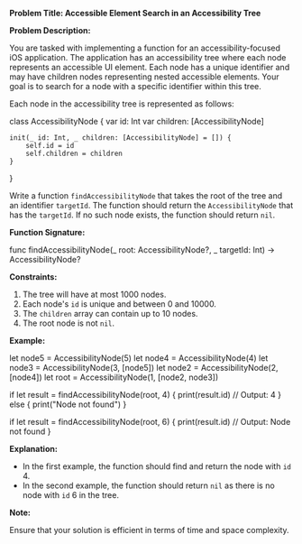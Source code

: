 **Problem Title: Accessible Element Search in an Accessibility Tree**

**Problem Description:**

You are tasked with implementing a function for an accessibility-focused iOS application. The application has an accessibility tree where each node represents an accessible UI element. Each node has a unique identifier and may have children nodes representing nested accessible elements. Your goal is to search for a node with a specific identifier within this tree.

Each node in the accessibility tree is represented as follows:


class AccessibilityNode {
    var id: Int
    var children: [AccessibilityNode]

    init(_ id: Int, _ children: [AccessibilityNode] = []) {
        self.id = id
        self.children = children
    }
}


Write a function `findAccessibilityNode` that takes the root of the tree and an identifier `targetId`. The function should return the `AccessibilityNode` that has the `targetId`. If no such node exists, the function should return `nil`.

**Function Signature:**


func findAccessibilityNode(_ root: AccessibilityNode?, _ targetId: Int) -> AccessibilityNode?


**Constraints:**

1. The tree will have at most 1000 nodes.
2. Each node's `id` is unique and between 0 and 10000.
3. The `children` array can contain up to 10 nodes.
4. The root node is not `nil`.

**Example:**


let node5 = AccessibilityNode(5)
let node4 = AccessibilityNode(4)
let node3 = AccessibilityNode(3, [node5])
let node2 = AccessibilityNode(2, [node4])
let root = AccessibilityNode(1, [node2, node3])

if let result = findAccessibilityNode(root, 4) {
    print(result.id) // Output: 4
} else {
    print("Node not found")
}

if let result = findAccessibilityNode(root, 6) {
    print(result.id) // Output: Node not found
}


**Explanation:**

- In the first example, the function should find and return the node with `id` 4.
- In the second example, the function should return `nil` as there is no node with `id` 6 in the tree.

**Note:**

Ensure that your solution is efficient in terms of time and space complexity.